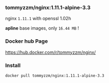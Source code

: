 ### tommyzzm/nginx:1.11.1-alpine-3.3

nginx `1.11.1` with openssl 1.02h

**apline** base images, only `16.44 MB` ! 

### Docker hub Page
https://hub.docker.com/r/tommyzzm/nginx/

### Install
```
docker pull tommyzzm/nginx:1.11.1-alpine-3.3
```